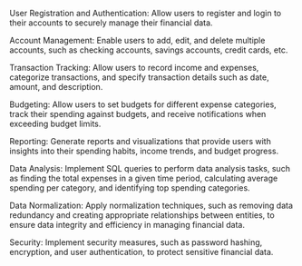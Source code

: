 User Registration and Authentication: Allow users to register and login to their accounts to securely manage their financial data.

Account Management: Enable users to add, edit, and delete multiple accounts, such as checking accounts, savings accounts, credit cards, etc.

Transaction Tracking: Allow users to record income and expenses, categorize transactions, and specify transaction details such as date, amount, and description.

Budgeting: Allow users to set budgets for different expense categories, track their spending against budgets, and receive notifications when exceeding budget limits.

Reporting: Generate reports and visualizations that provide users with insights into their spending habits, income trends, and budget progress.

Data Analysis: Implement SQL queries to perform data analysis tasks, such as finding the total expenses in a given time period, calculating average spending per category, and identifying top spending categories.

Data Normalization: Apply normalization techniques, such as removing data redundancy and creating appropriate relationships between entities, to ensure data integrity and efficiency in managing financial data.

Security: Implement security measures, such as password hashing, encryption, and user authentication, to protect sensitive financial data.
